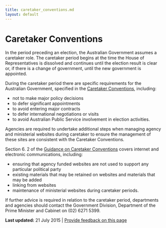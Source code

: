 ```yaml
---
title: caretaker_conventions.md
layout: default
---
```

Caretaker Conventions
=====================

In the period preceding an election, the Australian Government assumes a caretaker role. The caretaker period begins at the time the House of Representatives is dissolved and continues until the election result is clear or, if there is a change of government, until the new government is appointed.

During the caretaker period there are specific requirements for the Australian Government, specified in the [Caretaker Conventions](http://www.dpmc.gov.au/pmc/publication/guidance-caretaker-conventions), including:

-   not to make major policy decisions
-   to defer significant appointments
-   to avoid entering major contracts
-   to defer international negotiations or visits
-   to avoid Australian Public Service involvement in election activities.

Agencies are required to undertake additional steps when managing agency and ministerial websites during caretaker to ensure the management of these sites are consistent with the Caretaker Conventions.

Section 6. 2 of the [Guidance on Caretaker Conventions](http://www.dpmc.gov.au/pmc/publication/guidance-caretaker-conventions) covers internet and electronic communications, including:

-   ensuring that agency funded websites are not used to support any particular political party
-   existing materials that may be retained on websites and materials that may be added
-   linking from websites
-   maintenance of ministerial websites during caretaker periods.

If further advice is required in relation to the caretaker period, departments and agencies should contact the Government Division, Department of the Prime Minister and Cabinet on (02) 6271 5399.

**Last updated:** 21 July 2015 | [Provide feedback on this page](../../feedback%3Furl_from=Caretaker%2520conventions.html)

 

